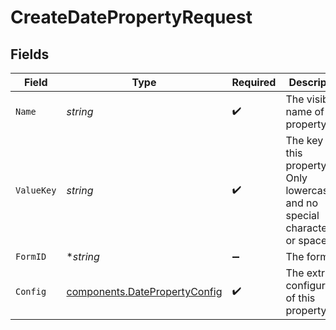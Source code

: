 # CreateDatePropertyRequest


## Fields

| Field                                                                          | Type                                                                           | Required                                                                       | Description                                                                    | Example                                                                        |
| ------------------------------------------------------------------------------ | ------------------------------------------------------------------------------ | ------------------------------------------------------------------------------ | ------------------------------------------------------------------------------ | ------------------------------------------------------------------------------ |
| `Name`                                                                         | *string*                                                                       | :heavy_check_mark:                                                             | The visible name of the property                                               | My Property                                                                    |
| `ValueKey`                                                                     | *string*                                                                       | :heavy_check_mark:                                                             | The key of this property. Only lowercase and no special characters or spaces   | my-property-key                                                                |
| `FormID`                                                                       | **string*                                                                      | :heavy_minus_sign:                                                             | The formId                                                                     | address                                                                        |
| `Config`                                                                       | [components.DatePropertyConfig](../../models/components/datepropertyconfig.md) | :heavy_check_mark:                                                             | The extra configuration of this property                                       |                                                                                |